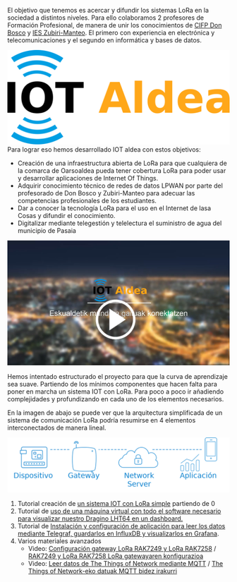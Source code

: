 El objetivo que tenemos es acercar y difundir los sistemas LoRa en la sociedad a distintos niveles. Para ello colaboramos 2 profesores de Formación Profesional, de manera de unir los conocimientos de [CIFP Don Bosco](http://fpdonbosco.com/) y [IES Zubiri-Manteo](https://zubirimanteo.hezkuntza.net/eu/inicio). El primero con experiencia en electrónica y telecomunicaciones y el segundo en informática y bases de datos. 

![](./Imagenes/IOTaldeaLogo.png)Para lograr eso hemos desarrollado IOT aldea con estos objetivos:

- Creación de una infraestructura abierta de LoRa para que cualquiera de la comarca de Oarsoaldea pueda tener cobertura LoRa para poder usar y desarrollar aplicaciones de Internet Of Things.
- Adquirir conocimiento técnico de redes de datos LPWAN por parte del profesorado de Don Bosco y Zubiri-Manteo para adecuar las competencias profesionales de los estudiantes.
- Dar a conocer la tecnología LoRa para el uso en el Internet de lasa Cosas y difundir el conocimiento.
- Digitalizar mediante telegestión y telelectura el suministro de agua del municipio de Pasaia

[![IOT Aldea](./Imagenes/PortadaVideo.png)](https://youtu.be/gNt_4oFipuk "IOT Aldea")

Hemos intentado estructurado el proyecto para que la curva de aprendizaje sea suave. Partiendo de los mínimos componentes que hacen falta para poner en marcha un sistema IOT con LoRa. Para poco a poco ir añadiendo complejidades y profundizando en cada uno de los elementos necesarios.

En la imagen de abajo se puede ver que la arquitectura  simplificada de un sistema de comunicación LoRa podría resumirse en 4 elementos interconectados de manera lineal.

![](./Imagenes/architecture-texto.png)

1. Tutorial creación de [un sistema IOT con LoRa simple](./Sistema_Simple/Sist-Simple-LoRa.md) partiendo de 0
2. Tutorial de [uso de una máquina virtual con todo el software necesario para visualizar nuestro Dragino LHT64 en un dashboard.](./Maq.Virtual/Maq.Virtual.md)
3. Tutorial de [Instalación y configuración de aplicación para leer los datos mediante Telegraf, guardarlos en InfluxDB y visualizarlos en Grafana](./TIG/TIG_simple.md).
4. Varios materiales avanzados
   - Video: [Configuración gateway LoRa RAK7249 y LoRa RAK7258](https://www.youtube.com/watch?v=WUNrpj3dMew) / [RAK7249 y LoRa RAK7258 LoRa gatewayaren konfigurazioa](https://www.youtube.com/watch?v=H9vIBrn2kCU)
   - Video: [Leer datos de The Things of Network mediante MQTT](https://www.youtube.com/watch?v=ZnBAOsWYcM4) / [The Things of Network-eko datuak MQTT bidez irakurri](https://www.youtube.com/watch?v=NQOg4B4KH-I)

